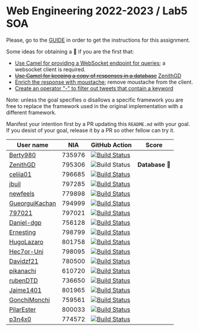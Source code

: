 # Web Engineering 2022-2023 / Lab5 SOA

Please, go to the [GUIDE](docs/GUIDE.md) in order to get the instructions for this assignment.

Some ideas for obtaining a :gift: if you are the first that:

- [Use Camel for providing a WebSocket endpoint for queries](https://camel.apache.org/components/latest/websocket-jsr356-component.html); a websocket client is required.
- ~~[Use Camel for keeping a copy of responses in a database](https://camel.apache.org/components/latest/jdbc-component.html)~~ [ZenithGD](https://github.com/ZenithGD/lab5-soa/tree/work)
- [Enrich the response with moustache](https://camel.apache.org/components/latest/eips/content-enricher.html); remove moustache from the client.
- [Create an operator "-" to filter out tweets that contain a keyword](https://camel.apache.org/components/latest/eips/filter-eip.html)

Note: unless the goal specifies o disallows a specific framework you are free to replace the framework used in the original implementation with a different framework.

Manifest your intention first by a PR updating this `README.md` with your goal.
If you desist of your goal, release it by a PR so other fellow can try it.

| User name | NIA | GitHub Action | Score |
|-----------|-----|---------------|-------|
| [Berty980](https://github.com/Berty980/lab5-soa/tree/work) | 735976 | [![Build Status](https://github.com/Berty980/lab5-soa/actions/workflows/ci.yml/badge.svg?branch=work&event=push)](https://github.com/Berty980/lab5-soa/actions/workflows/ci.yml)             |                |
| [ZenithGD](https://github.com/ZenithGD/lab5-soa/tree/work) | 795306 | ![Build Status](https://github.com/ZenithGD/lab5-soa/actions/workflows/ci.yml/badge.svg?branch=work&event=push)                                                                              | **Database** 🎁 |
| [celiia01](https://github.com/celiia01/lab5-soa/tree/work)| 796685 | [![Build Status](https://github.com/celiia01/lab5-soa/actions/workflows/ci.yml/badge.svg?branch=work&event=push)](https://github.com/celiia01/lab5-soa/actions/workflows/ci.yml)             |                |
| [jbuil](https://github.com/jbuil/lab5-soa/tree/work) | 797285  | [![Build Status](https://github.com/jbuil/lab5-soa/actions/workflows/ci.yml/badge.svg?branch=work&event=push)](https://github.com/jbuil/lab5-soa/actions/workflows/ci.yml)                   |                |
| [newfeels](https://github.com/newfeels/lab5-soa/tree/work)      | 779898 | [![Build Status](https://github.com/newfeels/lab5-soa/actions/workflows/ci.yml/badge.svg?branch=work&event=push)](https://github.com/newfeels/lab5-soa/actions/workflows/ci.yml)             |
| [GueorguiKachan](https://github.com/GueorguiKachan/lab5-soa/tree/work) | 794999 | [![Build Status](https://github.com/GueorguiKachan/lab5-soa/actions/workflows/ci.yml/badge.svg?branch=work&event=push)](https://github.com/GueorguiKachan/lab5-soa/actions/workflows/ci.yml) |
| [797021](https://github.com/797021/lab5-soa/tree/work) | 797021 | [![Build Status](https://github.com/797021/lab5-soa/actions/workflows/ci.yml/badge.svg?branch=work&event=push)](https://github.com/797021/lab5-soa/actions/workflows/ci.yml) |
| [Daniel-dgp](https://github.com/Daniel-dgp/lab5-soa/tree/work) | 756128 | [![Build Status](https://github.com/Daniel-dgp/lab5-soa/actions/workflows/ci.yml/badge.svg?branch=work&event=push)](https://github.com/Daniel-dgp/lab5-soa/actions/workflows/ci.yml) |       |
| [Ernesting](https://github.com/Ernesting/lab5-soa/tree/work) | 798799 | [![Build Status](https://github.com/Ernesting/lab5-soa/actions/workflows/ci.yml/badge.svg?branch=work&event=push)](https://github.com/Ernesting/lab5-soa/actions/workflows/ci.yml) |
| [HugoLazaro](https://github.com/HugoLazaro/lab5-soa/tree/work) | 801758 | [![Build Status](https://github.com/HugoLazaro/lab5-soa/actions/workflows/ci.yml/badge.svg?branch=work&event=push)](https://github.com/HugoLazaro/lab5-soa/actions/workflows/ci.yml)          |
| [Hec7or-Uni](https://github.com/Hec7or-Uni/lab5-soa/tree/work) | 798095 | [![Build Status](https://github.com/Hec7or-Uni/lab5-soa/actions/workflows/ci.yml/badge.svg?branch=work&event=push)](https://github.com/Hec7or-Uni/lab5-soa/actions/workflows/ci.yml)         |                |
| [Davidzf21](https://github.com/Davidzf21/lab5-soa/tree/work) | 780500 | [![Build Status](https://github.com/Davidzf21/lab5-soa/actions/workflows/ci.yml/badge.svg?branch=work&event=push)](https://github.com/Davidzf21/lab5-soa/actions/workflows/ci.yml) |
| [pikanachi](https://github.com/pikanachi/lab5-soa/tree/work) | 610720 | [![Build Status](https://github.com/pikanachi/lab5-soa/actions/workflows/ci.yml/badge.svg?branch=work&event=push)](https://github.com/pikanachi/lab5-soa/actions/workflows/ci.yml)
| [rubenDTD](https://github.com/rubenDTD/lab5-soa/tree/work) | 736650 | [![Build Status](https://github.com/rubenDTD/lab5-soa/actions/workflows/ci.yml/badge.svg?branch=work&event=push)](https://github.com/rubenDTD/lab5-soa/actions/workflows/ci.yml) |
| [Jaime1401](https://github.com/Jaime1401/lab5-soa/tree/work)           | 801965 | [![Build Status](https://github.com/Jaime1401/lab5-soa/actions/workflows/ci.yml/badge.svg?branch=work&event=push)](https://github.com/Jaime1401/lab5-soa/actions/workflows/ci.yml)           |
| [GonchiMonchi](https://github.com/GonchiMonchi/lab5-soa/tree/work) | 759561 | [![Build Status](https://github.com/GonchiMonchi/lab5-soa/actions/workflows/ci.yml/badge.svg?branch=work&event=push)](https://github.com/GonchiMonchi/lab5-soa/actions/workflows/ci.yml) |       |
| [PilarEster](https://github.com/PilarEster/lab5-soa/tree/work) | 800033 | [![Build Status](https://github.com/PilarEster/lab5-soa/actions/workflows/ci.yml/badge.svg?branch=work&event=push)](https://github.com/PilarEster/lab5-soa/actions/workflows/ci.yml)          |
| [p3n4x0](https://github.com/p3n4x0/lab5-soa/tree/work) | 774572 | [![Build Status](https://github.com/p3n4x0/lab5-soa/actions/workflows/ci.yml/badge.svg?branch=work&event=push)](https://github.com/p3n4x0/lab5-soa/actions/workflows/ci.yml) |       |
